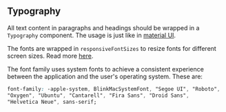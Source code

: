 ## Typography
All text content in paragraphs and headings should be wrapped in a `Typography` component. The usage is just like in [material UI](https://material-ui.com/api/typography/).

The fonts are wrapped in `responsiveFontSizes` to resize fonts for different screen sizes. Read more [here](https://material-ui.com/customization/theming/#responsivefontsizes-theme-options-theme). 

The font family uses system fonts to achieve a consistent experience between the application and the user's operating system. These are: 
~~~css
font-family: -apple-system, BlinkMacSystemFont, "Segoe UI", "Roboto", 
"Oxygen", "Ubuntu", "Cantarell", "Fira Sans", "Droid Sans", 
"Helvetica Neue", sans-serif;
~~~